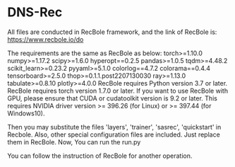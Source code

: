 # DNS-Rec

All files are conducted in RecBole framework, and the link of RecBole is: https://www.recbole.io/do

The requirements are the same as RecBole as below:
torch>=1.10.0
numpy>=1.17.2
scipy>=1.6.0
hyperopt==0.2.5
pandas>=1.0.5
tqdm>=4.48.2
scikit_learn>=0.23.2
pyyaml>=5.1.0
colorlog==4.7.2
colorama==0.4.4
tensorboard>=2.5.0
thop>=0.1.1.post2207130030
ray>=1.13.0
tabulate>=0.8.10 
plotly>=4.0.0
RecBole requires Python version 3.7 or later.
RecBole requires torch version 1.7.0 or later. If you want to use RecBole with GPU,
please ensure that CUDA or cudatoolkit version is 9.2 or later.
This requires NVIDIA driver version >= 396.26 (for Linux) or >= 397.44 (for Windows10).

Then you may substitute the files 'layers', 'trainer', 'sasrec', 'quickstart' in Recbole. Also, other special configuration files are included. Just replace them in RecBole.
Now, You can run the run.py

You can follow the instruction of RecBole for another operation. 

